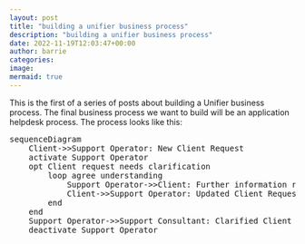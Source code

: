 ```yaml
---
layout: post
title: "building a unifier business process"
description: "building a unifier business process"
date: 2022-11-19T12:03:47+00:00
author: barrie
categories:
image:
mermaid: true
---
```

This is the first of a series of posts about building a Unifier business process.  The final business process we want to build will be an application helpdesk process.  The process looks like this:
<pre class="mermaid">
sequenceDiagram
    Client->>Support Operator: New Client Request
    activate Support Operator
    opt Client request needs clarification
        loop agree understanding
            Support Operator->>Client: Further information required
            Client->>Support Operator: Updated Client Request
        end
    end
    Support Operator->>Support Consultant: Clarified Client request
    deactivate Support Operator
</pre>
